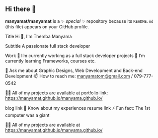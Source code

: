 ## Hi there 👋

**manyamat/manyamat** is a ✨ _special_ ✨ repository because its `README.md` (this file) appears on your GitHub profile.


Title
Hi 👋, I'm Themba Manyama

Subtitle
A passionate full stack developer

Work
🔭 I’m currently working as a full stack developer projects
🌱 I’m currently learning
Frameworks, courses etc.

💬 Ask me about
Graphic Designs, Web Development and Back-end Development
📫 How to reach me: manyamatom@gmail.com / 079-777-0542

👨‍💻 All of my projects are available at
portfolio link: https://manyamat.github.io/manyama.github.io/

blog link
📄 Know about my experiences
resume link
⚡ Fun fact: The 1st computer was a giant

👨‍💻 All of my projects are available at https://manyamat.github.io/manyama.github.io/


